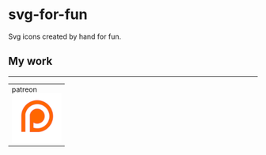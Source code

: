 # svg-for-fun

Svg icons created by hand for fun.

## My work
---
<table>
    <tr >
        <td width=100>
            patreon
            <br/>
            <a href="/svg-for-fun/blob/main/svg/patreon.svg" target="_blank">
                <img src="svg/patreon.svg" alt="patreon" />
            </a>
        </td>
    </tr>
</table>